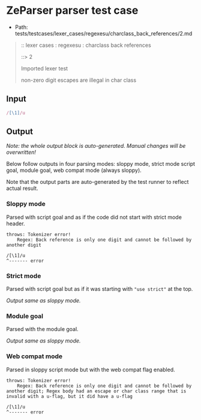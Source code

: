 # ZeParser parser test case

- Path: tests/testcases/lexer_cases/regexesu/charclass_back_references/2.md

> :: lexer cases : regexesu : charclass back references
>
> ::> 2
>
> Imported lexer test
>
> non-zero digit escapes are illegal in char class


## Input

`````js
/[\1]/u
`````

## Output

_Note: the whole output block is auto-generated. Manual changes will be overwritten!_

Below follow outputs in four parsing modes: sloppy mode, strict mode script goal, module goal, web compat mode (always sloppy).

Note that the output parts are auto-generated by the test runner to reflect actual result.

### Sloppy mode

Parsed with script goal and as if the code did not start with strict mode header.

`````
throws: Tokenizer error!
    Regex: Back reference is only one digit and cannot be followed by another digit

/[\1]/u
^------- error
`````

### Strict mode

Parsed with script goal but as if it was starting with `"use strict"` at the top.

_Output same as sloppy mode._

### Module goal

Parsed with the module goal.

_Output same as sloppy mode._

### Web compat mode

Parsed in sloppy script mode but with the web compat flag enabled.

`````
throws: Tokenizer error!
    Regex: Back reference is only one digit and cannot be followed by another digit; Regex body had an escape or char class range that is invalid with a u-flag, but it did have a u-flag

/[\1]/u
^------- error
`````

